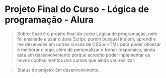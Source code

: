 <h1>Projeto Final do Curso - Lógica de programação - Alura</h1>

> Sobre: Esse é o projeto final do curso Lógica de programação, nele foi ensinado a usar o Java Script, porém busquei ir além, aprendi e me desenvolvi em outros cursos de CSS e HTML para poder otimizar e melhorar o jogo, além de personalizar e tornar responsivo, ainda esta em desenvolvimento porque acredito poder inplementar os novos conhecimentos dos cursos que ainda vou realizar.

> Status do projeto: Em desenvolvimento.
